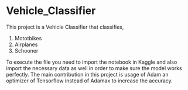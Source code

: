 # Vehicle_Classifier

This project is a Vehicle Classifier that classifies,
1) Mototbikes
2) Airplanes
3) Schooner

To execute the file you need to import the notebook in Kaggle and also import the necessary data as well in order to make sure the model works perfectly. The main contribution in this project is usage of Adam an optimizer of Tensorflow instead of Adamax to increase the accuracy.
